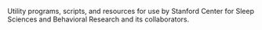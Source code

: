 Utility programs, scripts, and resources for use by Stanford Center for Sleep Sciences and Behavioral Research and its collaborators.
